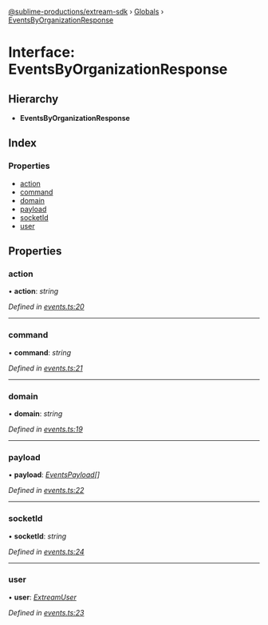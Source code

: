 [@sublime-productions/extream-sdk](../README.md) › [Globals](../globals.md) › [EventsByOrganizationResponse](eventsbyorganizationresponse.md)

# Interface: EventsByOrganizationResponse

## Hierarchy

* **EventsByOrganizationResponse**

## Index

### Properties

* [action](eventsbyorganizationresponse.md#action)
* [command](eventsbyorganizationresponse.md#command)
* [domain](eventsbyorganizationresponse.md#domain)
* [payload](eventsbyorganizationresponse.md#payload)
* [socketId](eventsbyorganizationresponse.md#socketid)
* [user](eventsbyorganizationresponse.md#user)

## Properties

###  action

• **action**: *string*

*Defined in [events.ts:20](https://github.com/Extream-SaaS/ex-sdk/blob/1dafdd0/src/events.ts#L20)*

___

###  command

• **command**: *string*

*Defined in [events.ts:21](https://github.com/Extream-SaaS/ex-sdk/blob/1dafdd0/src/events.ts#L21)*

___

###  domain

• **domain**: *string*

*Defined in [events.ts:19](https://github.com/Extream-SaaS/ex-sdk/blob/1dafdd0/src/events.ts#L19)*

___

###  payload

• **payload**: *[EventsPayload](eventspayload.md)[]*

*Defined in [events.ts:22](https://github.com/Extream-SaaS/ex-sdk/blob/1dafdd0/src/events.ts#L22)*

___

###  socketId

• **socketId**: *string*

*Defined in [events.ts:24](https://github.com/Extream-SaaS/ex-sdk/blob/1dafdd0/src/events.ts#L24)*

___

###  user

• **user**: *[ExtreamUser](extreamuser.md)*

*Defined in [events.ts:23](https://github.com/Extream-SaaS/ex-sdk/blob/1dafdd0/src/events.ts#L23)*
